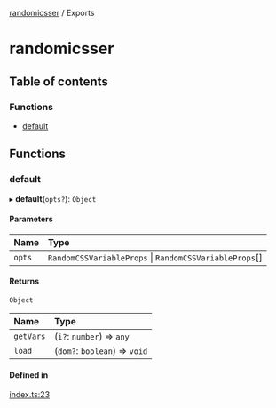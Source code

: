 [randomicsser](README.md) / Exports

# randomicsser

## Table of contents

### Functions

- [default](modules.md#default)

## Functions

### default

▸ **default**(`opts?`): `Object`

#### Parameters

| Name | Type |
| :------ | :------ |
| `opts` | `RandomCSSVariableProps` \| `RandomCSSVariableProps`[] |

#### Returns

`Object`

| Name | Type |
| :------ | :------ |
| `getVars` | (`i?`: `number`) => `any` |
| `load` | (`dom?`: `boolean`) => `void` |

#### Defined in

[index.ts:23](https://github.com/LukyVj/randomiCSSer/blob/754b338/src/index.ts#L23)
